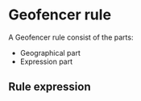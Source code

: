 # Geofencer rule

A Geofencer rule consist of the parts:

* Geographical part
* Expression part

## Rule expression

